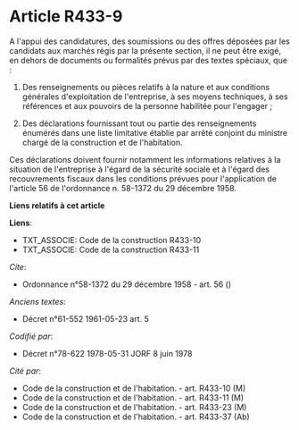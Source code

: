 # Article R433-9

A l'appui des candidatures, des soumissions ou des offres déposées par les candidats aux marchés régis par la présente
section, il ne peut être exigé, en dehors de documents ou formalités prévus par des textes spéciaux, que :

1. Des renseignements ou pièces relatifs à la nature et aux conditions générales d'exploitation de l'entreprise, à ses moyens
techniques, à ses références et aux pouvoirs de la personne habilitée pour l'engager ;

2. Des déclarations fournissant tout ou partie des renseignements énumérés dans une liste limitative établie par arrêté
conjoint du ministre chargé de la construction et de l'habitation.

Ces déclarations doivent fournir notamment les informations relatives à la situation de l'entreprise à l'égard de la sécurité
sociale et à l'égard des recouvrements fiscaux dans les conditions prévues pour l'application de l'article 56 de l'ordonnance
n. 58-1372 du 29 décembre 1958.

**Liens relatifs à cet article**

**Liens**:

  - TXT_ASSOCIE: Code de la construction R433-10
  - TXT_ASSOCIE: Code de la construction R433-11

_Cite_:

  - Ordonnance n°58-1372 du 29 décembre 1958 - art. 56 ()

_Anciens textes_:

  - Décret n°61-552 1961-05-23 art. 5

_Codifié par_:

  - Décret n°78-622 1978-05-31 JORF 8 juin 1978

_Cité par_:

  - Code de la construction et de l'habitation. - art. R433-10 (M)
  - Code de la construction et de l'habitation. - art. R433-11 (M)
  - Code de la construction et de l'habitation. - art. R433-23 (M)
  - Code de la construction et de l'habitation. - art. R433-37 (Ab)
